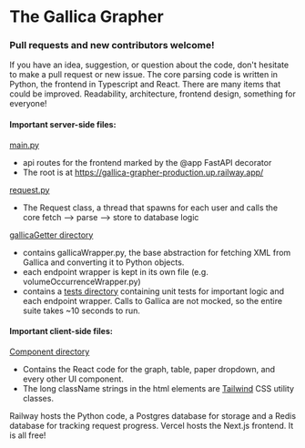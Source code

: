 # The Gallica Grapher

### Pull requests and new contributors welcome! 

If you have an idea, suggestion, or question about the code, don't hesitate to make a pull request or new issue. The core parsing code is written in Python, the frontend in Typescript and React. There are many items that could be improved. Readability, architecture, frontend design, something for everyone!

#### Important server-side files:

[main.py](https://github.com/gleasonw/gallica-grapher/blob/main/backend/main.py)
* api routes for the frontend marked by the @app FastAPI decorator
* The root is at https://gallica-grapher-production.up.railway.app/ 

[request.py](https://github.com/gleasonw/gallica-grapher/blob/main/backend/www/request.py)
* The Request class, a thread that spawns for each user and calls the core fetch --> parse --> store to database logic

[gallicaGetter directory](https://github.com/gleasonw/gallica-grapher/tree/main/backend/gallicaGetter)
* contains gallicaWrapper.py, the base abstraction for fetching XML from Gallica and converting it to Python objects.
* each endpoint wrapper is kept in its own file (e.g. volumeOccurrenceWrapper.py)
* contains a [tests directory](https://github.com/gleasonw/gallica-grapher/tree/main/backend/gallicaGetter/tests) containing unit tests for important logic and each endpoint wrapper. Calls to Gallica are not mocked, so the entire suite takes ~10 seconds to run. 

#### Important client-side files:

[Component directory](https://github.com/gleasonw/gallica-grapher/tree/main/frontend/src/components)
* Contains the React code for the graph, table, paper dropdown, and every other UI component. 
* The long className strings in the html elements are [Tailwind](https://tailwindcss.com/) CSS utility classes.

Railway hosts the Python code, a Postgres database for storage and a Redis database for tracking request progress. Vercel hosts the Next.js frontend. It is all free! 
